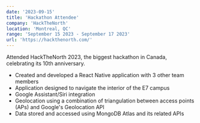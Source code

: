 ```yaml
---
date: '2023-09-15'
title: 'Hackathon Attendee'
company: 'HackTheNorth'
location: 'Montreal, QC'
range: 'September 15 2023 - September 17 2023'
url: 'https://hackthenorth.com/'
---
```

Attended HackTheNorth 2023, the biggest hackathon in Canada, celebrating its 10th anniversary.
- Created and developed a React Native application with 3 other team members
- Application designed to navigate the interior of the E7 campus
- Google Assistant/Siri integration
- Geolocation using a combination of triangulation between access points (APs) and Google's Geolocation API
- Data stored and accessed using MongoDB Atlas and its related APIs 